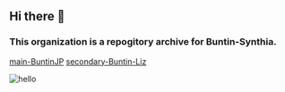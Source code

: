 ## Hi there 👋

### This organization is a repogitory archive for Buntin-Synthia.

[main-BuntinJP](https://github.com/BuntinJP)
[secondary-Buntin-Liz](https://github.com/Buntin-Liz)

![hello](https://raw.buntin.xyz/kancolleDivision.png)
<!--



**Here are some ideas to get you started:**

🙋‍♀️ A short introduction - what is your organization all about?
🌈 Contribution guidelines - how can the community get involved?
👩‍💻 Useful resources - where can the community find your docs? Is there anything else the community should know?
🍿 Fun facts - what does your team eat for breakfast?
🧙 Remember, you can do mighty things with the power of [Markdown](https://docs.github.com/github/writing-on-github/getting-started-with-writing-and-formatting-on-github/basic-writing-and-formatting-syntax)
-->
